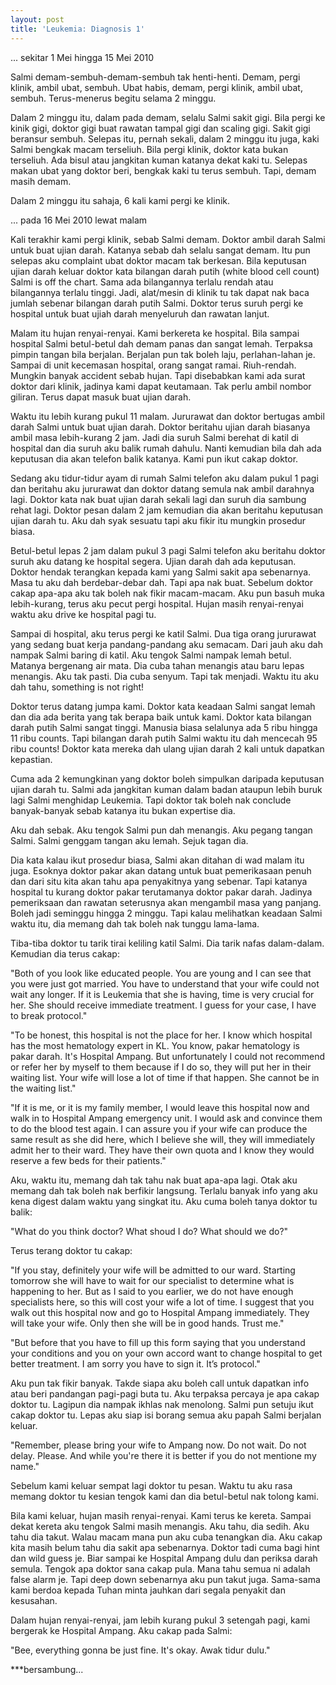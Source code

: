```yaml
---
layout: post
title: 'Leukemia: Diagnosis 1'
---
```


... sekitar 1 Mei hingga 15 Mei 2010

Salmi demam-sembuh-demam-sembuh tak henti-henti.
Demam, pergi klinik, ambil ubat, sembuh.
Ubat habis, demam, pergi klinik, ambil ubat, sembuh.
Terus-menerus begitu selama 2 minggu.

Dalam 2 minggu itu, dalam pada demam, selalu Salmi sakit gigi. Bila pergi ke kinik gigi, doktor gigi buat rawatan tampal gigi dan scaling gigi. Sakit gigi beransur sembuh. Selepas itu, pernah sekali, dalam 2 minggu itu juga, kaki Salmi bengkak macam terseliuh. Bila pergi klinik, doktor kata bukan terseliuh. Ada bisul atau jangkitan kuman katanya dekat kaki tu. Selepas makan ubat yang doktor beri, bengkak kaki tu terus sembuh. Tapi, demam masih demam.

Dalam 2 minggu itu sahaja, 6 kali kami pergi ke klinik.


... pada 16 Mei 2010 lewat malam

Kali terakhir kami pergi klinik, sebab Salmi demam. Doktor ambil darah Salmi untuk buat ujian darah. Katanya sebab dah selalu sangat demam. Itu pun selepas aku complaint ubat doktor macam tak berkesan. Bila keputusan ujian darah keluar doktor kata bilangan darah putih (white blood cell count) Salmi is off the chart. Sama ada bilangannya terlalu rendah atau bilangannya terlalu tinggi. Jadi, alat/mesin di klinik tu tak dapat nak baca jumlah sebenar bilangan darah putih Salmi. Doktor terus suruh pergi ke hospital untuk buat ujiah darah menyeluruh dan rawatan lanjut.

Malam itu hujan renyai-renyai. Kami berkereta ke hospital. Bila sampai hospital Salmi betul-betul dah demam panas dan sangat lemah. Terpaksa pimpin tangan bila berjalan. Berjalan pun tak boleh laju, perlahan-lahan je. Sampai di unit kecemasan hospital, orang sangat ramai. Riuh-rendah. Mungkin banyak accident sebab hujan. Tapi disebabkan kami ada surat doktor dari klinik, jadinya kami dapat keutamaan. Tak perlu ambil nombor giliran. Terus dapat masuk buat ujian darah.

Waktu itu lebih kurang pukul 11 malam. Jururawat dan doktor bertugas ambil darah Salmi untuk buat ujian darah. Doktor beritahu ujian darah biasanya ambil masa lebih-kurang 2 jam. Jadi dia suruh Salmi berehat di katil di hospital dan dia suruh aku balik rumah dahulu. Nanti kemudian bila dah ada keputusan dia akan telefon balik katanya. Kami pun ikut cakap doktor.

Sedang aku tidur-tidur ayam di rumah Salmi telefon aku dalam pukul 1 pagi dan beritahu aku jururawat dan doktor datang semula nak ambil darahnya lagi. Doktor kata nak buat ujian darah sekali lagi dan suruh dia sambung rehat lagi. Doktor pesan dalam 2 jam kemudian dia akan beritahu keputusan ujian darah tu. Aku dah syak sesuatu tapi aku fikir itu mungkin prosedur biasa.

Betul-betul lepas 2 jam dalam pukul 3 pagi Salmi telefon aku beritahu doktor suruh aku datang ke hospital segera. Ujian darah dah ada keputusan. Doktor hendak terangkan kepada kami yang Salmi sakit apa sebenarnya. Masa tu aku dah berdebar-debar dah. Tapi apa nak buat. Sebelum doktor cakap apa-apa aku tak boleh nak fikir macam-macam. Aku pun basuh muka lebih-kurang, terus aku pecut pergi hospital. Hujan masih renyai-renyai waktu aku drive ke hospital pagi tu.

Sampai di hospital, aku terus pergi ke katil Salmi. Dua tiga orang jururawat yang sedang buat kerja pandang-pandang aku semacam. Dari jauh aku dah nampak Salmi baring di katil. Aku tengok Salmi nampak lemah betul. Matanya bergenang air mata. Dia cuba tahan menangis atau baru lepas menangis. Aku tak pasti. Dia cuba senyum. Tapi tak menjadi. Waktu itu aku dah tahu, something is not right!

Doktor terus datang jumpa kami. Doktor kata keadaan Salmi sangat lemah dan dia ada berita yang tak berapa baik untuk kami. Doktor kata bilangan darah putih Salmi sangat tinggi. Manusia biasa selalunya ada 5 ribu hingga 11 ribu counts. Tapi bilangan darah putih Salmi waktu itu dah mencecah 95 ribu counts! Doktor kata mereka dah ulang ujian darah 2 kali untuk dapatkan kepastian. 

Cuma ada 2 kemungkinan yang doktor boleh simpulkan daripada keputusan ujian darah tu. Salmi ada jangkitan kuman dalam badan ataupun lebih buruk lagi Salmi menghidap Leukemia. Tapi doktor tak boleh nak conclude banyak-banyak sebab katanya itu bukan expertise dia.

Aku dah sebak. Aku tengok Salmi pun dah menangis. Aku pegang tangan Salmi. Salmi genggam tangan aku lemah. Sejuk tagan dia.

Dia kata kalau ikut prosedur biasa, Salmi akan ditahan di wad malam itu juga. Esoknya doktor pakar akan datang untuk buat pemerikasaan penuh dan dari situ kita akan tahu apa penyakitnya yang sebenar. Tapi katanya hospital tu kurang doktor pakar terutamanya doktor pakar darah. Jadinya pemeriksaan dan rawatan seterusnya akan mengambil masa yang panjang. Boleh jadi seminggu hingga 2 minggu. Tapi kalau melihatkan keadaan Salmi waktu itu, dia memang dah tak boleh nak tunggu lama-lama.

Tiba-tiba doktor tu tarik tirai keliling katil Salmi. Dia tarik nafas dalam-dalam. Kemudian dia terus cakap:

"Both of you look like educated people. You are young and I can see that you were just got married. You have to understand that your wife could not wait any longer. If it is Leukemia that she is having, time is very crucial for her. She should receive immediate treatment. I guess for your case, I have to break protocol."

"To be honest, this hospital is not the place for her. I know which hospital has the most hematology expert in KL. You know, pakar hematology is pakar darah. It's Hospital Ampang. But unfortunately I could not recommend or refer her by myself to them because if I do so, they will put her in their waiting list. Your wife will lose a lot of time if that happen. She cannot be in the waiting list."

"If it is me, or it is my family member, I would leave this hospital now and walk in to Hospital Ampang emergency unit. I would ask and convince them to do the blood test again. I can assure you if your wife can produce the same result as she did here, which I believe she will, they will immediately admit her to their ward. They have their own quota and I know they would reserve a few beds  for their patients."

Aku, waktu itu, memang dah tak tahu nak buat apa-apa lagi. Otak aku memang dah tak boleh nak berfikir langsung. Terlalu banyak info yang aku kena digest dalam waktu yang singkat itu. Aku cuma boleh tanya doktor tu balik:

"What do you think doctor? What shoud I do? What should we do?"

Terus terang doktor tu cakap:

"If you stay, definitely your wife will be admitted to our ward. Starting tomorrow she will have to wait for our specialist to determine what is happening to her. But as I said to you earlier, we do not have enough specialists here, so this will cost your wife a lot of time. I suggest that you walk out this hospital now and go to Hospital Ampang immediately. They will take your wife. Only then she will be in good hands. Trust me."

"But before that you have to fill up this form saying that you understand your conditions and you on your own accord want to change hospital to get better treatment. I am sorry you have to sign it. It’s protocol."

Aku pun tak fikir banyak. Takde siapa aku boleh call untuk dapatkan info atau beri pandangan pagi-pagi buta tu. Aku terpaksa percaya je apa cakap doktor tu. Lagipun dia nampak ikhlas nak menolong. Salmi pun setuju ikut cakap doktor tu. Lepas aku siap isi borang semua aku papah Salmi berjalan keluar.

"Remember, please bring your wife to Ampang now. Do not wait. Do not delay. Please. And while you're there it is better if you do not mentione my name."

Sebelum kami keluar sempat lagi doktor tu pesan. Waktu tu aku rasa memang doktor tu kesian tengok kami dan dia betul-betul nak tolong kami.

Bila kami keluar, hujan masih renyai-renyai. Kami terus ke kereta. Sampai dekat kereta aku tengok Salmi masih menangis. Aku tahu, dia sedih. Aku tahu dia takut. Walau macam mana pun aku cuba tenangkan dia. Aku cakap kita masih belum tahu dia sakit apa sebenarnya. Doktor tadi cuma bagi hint dan wild guess je. Biar sampai ke Hospital Ampang dulu dan periksa darah semula. Tengok apa doktor sana cakap pula. Mana tahu semua ni adalah false alarm je. Tapi deep down sebenarnya aku pun takut juga. Sama-sama kami berdoa kepada Tuhan minta jauhkan dari segala penyakit dan kesusahan.

Dalam hujan renyai-renyai, jam lebih kurang pukul 3 setengah pagi, kami bergerak ke Hospital Ampang. Aku cakap pada Salmi:

"Bee, everything gonna be just fine. It's okay. Awak tidur dulu."

***bersambung...
